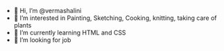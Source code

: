 - 👋 Hi, I’m @vermashalini
- 👀 I’m interested in Painting, Sketching, Cooking, knitting, taking care of plants
- 🌱 I’m currently learning HTML and CSS
- 💞️ I’m looking for job

<!---
vermashalini/vermashalini is a ✨ special ✨ repository because its `README.md` (this file) appears on your GitHub profile.
You can click the Preview link to take a look at your changes.
--->
